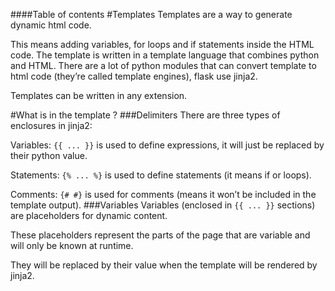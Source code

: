####Table of contents
#Templates
Templates are a way to generate dynamic html code.

This means adding variables, for loops and if statements inside the HTML code.
The template is written in a template language that combines python and HTML.
There are a lot of python modules that can convert template to html code (they’re called template engines), flask use jinja2.

Templates can be written in any extension.

#What is in the template ?
###Delimiters
There are three types of enclosures in jinja2:

Variables: `{{ ... }}` is used to define expressions, it will just be replaced by their python value.

Statements: `{% ... %}` is used to define statements (it means if or loops).

Comments: `{# #}` is used for comments (means it won’t be included in the template output).
###Variables
Variables (enclosed in `{{ ... }}` sections) are placeholders for dynamic content.

These placeholders represent the parts of the page that are variable and will only be known at runtime.

They will be replaced by their value when the template will be rendered by jinja2.